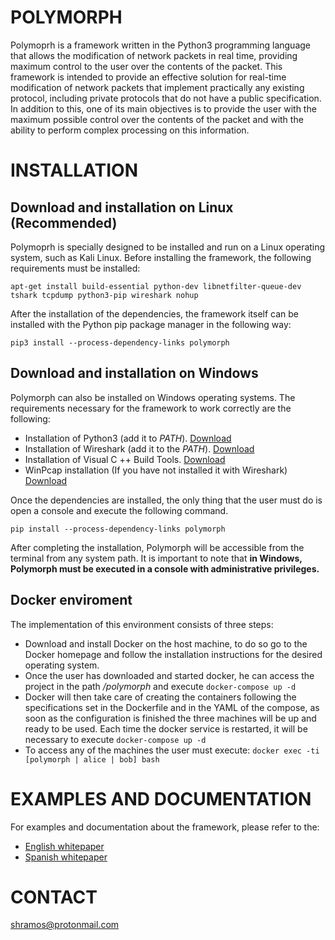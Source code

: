 # POLYMORPH

Polymoprh is a framework written in the Python3 programming language that allows the modification of network packets in real time, providing maximum control to the user over the contents of the packet. This framework is intended to provide an effective solution for real-time modification of network packets that implement practically any existing protocol, including private protocols that do not have a public specification. In addition to this, one of its main objectives is to provide the user with the maximum possible control over the contents of the packet and with the ability to perform complex processing on this information.

# INSTALLATION

## Download and installation on Linux (Recommended)

Polymoprh is specially designed to be installed and run on a Linux operating system, such as Kali Linux. Before installing the framework, the following requirements must be installed: 

    apt-get install build-essential python-dev libnetfilter-queue-dev tshark tcpdump python3-pip wireshark nohup

After the installation of the dependencies, the framework itself can be installed with the Python pip package manager in the following way:

    pip3 install --process-dependency-links polymorph

## Download and installation on Windows

Polymorph can also be installed on Windows operating systems. The requirements necessary for the framework to work correctly are the following:

 - Installation of Python3 (add it to *PATH*). [Download](https://www.python.org/downloads/)  
 - Installation of Wireshark (add it to the *PATH*). [Download](https://www.wireshark.org/download.html) 
 - Installation of Visual C    ++ Build Tools. [Download](https://www.visualstudio.com/en/thank-you-downloading-visual-studio/?sku=BuildTools%5C&rel=15) 
 - WinPcap installation (If you have not installed it with Wireshark) [Download](https://www.winpcap.org/install/default.htm)

Once the dependencies are installed, the only thing that the user must do is open a console and execute the following command.

    pip install --process-dependency-links polymorph

After completing the installation, Polymorph will be accessible from the terminal from any system path. It is important to note that **in Windows, Polymorph must be executed in a console with administrative privileges.**

## Docker enviroment
The implementation of this environment consists of three steps:

 - Download and install Docker on the host machine, to do so go to the Docker homepage and follow the installation instructions for the desired operating system.
 - Once the user has downloaded and started docker, he can access the project in the path */polymorph* and execute `docker-compose up -d`
 - Docker will then take care of creating the containers following the specifications set in the Dockerfile and in the YAML of the compose, as soon as the configuration is finished the three machines will be up and ready to be used. Each time the docker service is restarted, it will be necessary to execute `docker-compose up -d`
 - To access any of the machines the user must execute: `docker exec -ti [polymorph | alice | bob] bash`

# EXAMPLES AND DOCUMENTATION
For examples and documentation about the framework, please refer to the:

 - [English whitepaper](https://github.com/shramos/polymorph/blob/master/doc/whitepaper/whitepaper_english.pdf)
 - [Spanish whitepaper](https://github.com/shramos/polymorph/blob/master/doc/whitepaper/whitepaper_spanish.pdf)

# CONTACT
shramos@protonmail.com
